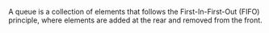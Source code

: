 A queue is a collection of elements that follows the First-In-First-Out (FIFO) principle, where elements are added at the rear and removed from the front.